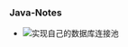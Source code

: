 ### Java-Notes

* ![实现自己的数据库连接池](https://github.com/Deep2018530/Java-Notes/blob/master/pool.md,"请多多指教~")
